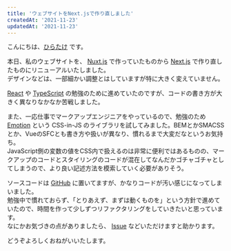 ```yaml
---
title: 'ウェブサイトをNext.jsで作り直しました'
createdAt: '2021-11-23'
updatedAt: '2021-11-23'
---
```


こんにちは、[ひらたけ](https://twitter.com/Hirotaisou2012) です。

本日、私のウェブサイトを、 [Nuxt.js](https://nuxtjs.org/) で作っていたものから [Next.js](https://nextjs.org/) で作り直したものにリニューアルいたしました。  
デザインなどは、一部細かい調整とはしていますが特に大きく変えていません。

<!--more-->

[React](https://ja.reactjs.org/) や [TypeScript](https://www.typescriptlang.org/) の勉強のために進めていたのですが、コードの書き方が大きく異なりなかなか苦戦しました。

また、一応仕事でマークアップエンジニアをやっているので、勉強のため [Emotion](https://emotion.sh/docs/introduction) という CSS-in-JS のライブラリを試してみました。BEMとかSMACSSとか、VueのSFCとも書き方や扱いが異なり、慣れるまで大変だなというお気持ち。  
JavaScript側の変数の値をCSS内で扱えるのは非常に便利ではあるものの、マークアップのコードとスタイリングのコードが混在してなんだかゴチャゴチャとしてしまうので、より良い記述方法を模索していく必要がありそう。

ソースコードは [GitHub](https://github.com/Hiratake/hiratake-web) に置いてますが、かなりコードが汚い感じになってしまいました。  
勉強中で慣れておらず、「とりあえず、まずは動くものを」という方針で進めていたので、時間を作って少しずつリファクタリングをしていきたいと思っています。  
なにかお気づきの点がありましたら、 [Issue](https://github.com/Hiratake/hiratake-web/issues) などいただけますと助かります。

どうぞよろしくおねがいいたします。

